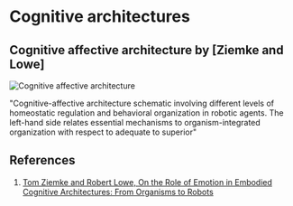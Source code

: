 # Cognitive architectures

## Cognitive affective architecture by [Ziemke and Lowe]

![Cognitive affective architecture](figure17_cognitive_affective_architecture.png)

"Cognitive-affective architecture schematic involving different levels of homeostatic regulation and behavioral organization in robotic agents. The left-hand side relates essential mechanisms to organism-integrated organization with respect to adequate to superior"

## References

1. [Tom Ziemke and Robert Lowe, On the Role of Emotion in Embodied Cognitive Architectures: From Organisms to Robots](http://link.springer.com/article/10.1007%2Fs12559-009-9012-0?LI=true)
